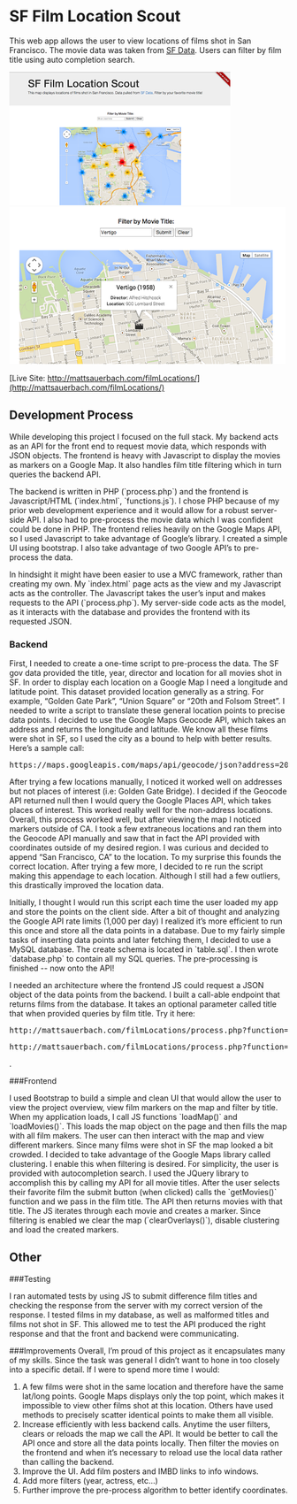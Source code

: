 SF Film Location Scout
======================

This web app allows the user to view locations of films shot in San Francisco. The movie data was taken from [SF Data](https://data.sfgov.org/Arts-Culture-and-Recreation-/Film-Locations-in-San-Francisco/yitu-d5am). Users can filter by film title using auto completion search. 



![homepage](static/pics/home.png)
![homepage1](static/pics/home1.png)

[Live Site: http://mattsauerbach.com/filmLocations/](http://mattsauerbach.com/filmLocations/)


Development Process
-----------
<p>While developing this project I focused on the full stack. My backend acts as an API for the front end to request movie data, which responds with JSON objects. The frontend is heavy with Javascript to display the movies as markers on a Google Map. It also handles film title filtering which in turn queries the backend API.</p>

<p>The backend is written in PHP (`process.php`) and the frontend is Javascript/HTML (`index.html`, `functions.js`). I chose PHP because of my prior web development experience and it would allow for a robust server-side API. I also had to pre-process the movie data which I was confident could be done in PHP. The frontend relies heavily on the Google Maps API, so I used Javascript to take advantage of Google’s library. I created a simple UI using bootstrap. I also take advantage of two Google API’s to pre-process the data. </p>

<p>In hindsight it might have been easier to use a MVC framework, rather than creating my own. My `index.html` page acts as the view and my Javascript acts as the controller. The Javascript takes the user’s input and makes requests to the API (`process.php`). My server-side code acts as the model, as it interacts with the database and provides the frontend with its requested JSON.</p>

### Backend
<p>First, I needed to create a one-time script to pre-process the data. The SF gov data provided the title, year, director and location for all movies shot in SF. In order to display each location on a Google Map I need a longitude and latitude point. This dataset provided location generally as a string. For example, “Golden Gate Park”, “Union Square” or  “20th and Folsom Street”. I needed to write a script to translate these general location points to precise data points. I decided to use the Google Maps Geocode API, which takes an address and returns the longitude and latitude. We know all these films were shot in SF, so I used the city as a bound to help with better results. Here’s a sample call:  <pre>https://maps.googleapis.com/maps/api/geocode/json?address=20th+folsom+street&bounds=37.775,-122.4183333</pre></p>

<p>After trying a few locations manually, I noticed it worked well on addresses but not places of interest (i.e: Golden Gate Bridge). I decided if the Geocode API returned null then I would query the Google Places API, which takes places of interest. This worked really well for the non-address locations. Overall, this process worked well, but after viewing the map I noticed markers outside of CA. I took a few extraneous locations and ran them into the Geocode API manually and saw that in fact the API provided with coordinates outside of my desired region. I was curious and decided to append “San Francisco, CA” to the location. To my surprise this founds the correct location. After trying a few more, I decided to re run the script making this appendage to each location. Although I still had a few outliers, this drastically improved the location data. </p>

<p>Initially, I thought I would run this script each time the user loaded my app and store the points on the client side. After a bit of thought and analyzing the Google API rate limits (1,000 per day) I realized it’s more efficient to run this once and store all the data points in a database. Due to my fairly simple tasks of inserting data points and later fetching them, I decided to use a MySQL database. The create schema is located in `table.sql`. I then wrote `database.php` to contain all my SQL queries. The pre-processing is finished -- now onto the API! </p>

<p>I needed an architecture where the frontend JS could request a JSON object of the data points from the backend. I built a call-able endpoint that returns films from the database. It takes an optional parameter called title that when provided queries by film title. Try it here: <pre>http://mattsauerbach.com/filmLocations/process.php?function=movies </pre> <pre>http://mattsauerbach.com/filmLocations/process.php?function=movies&mTitle=blue+jasmine </pre>. </p>

###Frontend
<p>I used Bootstrap to build a simple and clean UI that would allow the user to view the project overview, view film markers on the map and filter by title. When my application loads, I call JS functions `loadMap()` and `loadMovies()`. This loads the map object on the page and then fills the map with all film makers. The user can then interact with the map and view different markers. Since many films were shot in SF the map looked a bit crowded. I decided to take advantage of the Google Maps library called clustering. I enable this when filtering is desired.  For simplicity, the user is provided with autocompletion search. I used the JQuery library to accomplish this by calling my API for all movie titles. After the user selects their favorite film the submit button (when clicked) calls the `getMovies()` function and we pass in the film title. The API then returns movies with that title. The JS iterates through each movie and creates a marker. Since filtering is enabled we clear the map (`clearOverlays()`), disable clustering and load the created markers. </p>

Other
-----------

###Testing
<p> I ran automated tests by using JS to submit difference film titles and checking the response from the server with my correct version of the response. I tested films in my database, as well as malformed titles and films not shot in SF. This allowed me to test the API produced the right response and that the front and backend were communicating. </p>


###Improvements 
Overall, I’m proud of this project as it encapsulates many of my skills. Since the task was general I didn’t want to hone in too closely into a specific detail. 
If I were to spend more time I would:
  1. A few films were shot in the same location and therefore have the same lat/long points. Google Maps displays only the top point, which makes it impossible to view other films shot at this location. Others have used methods to precisely scatter identical points to make them all visible.  
  2. Increase efficiently with less backend calls. Anytime the user filters, clears or reloads the map we call the API. It would be better to call the API once and store all the data points locally. Then filter the movies on the frontend and when it’s necessary to reload use the local data rather than calling the backend. 
  3. Improve the UI. Add film posters and IMBD links to info windows.
  4. Add more filters (year, actress, etc…) 
  5. Further improve the pre-process algorithm to better identify coordinates. 

